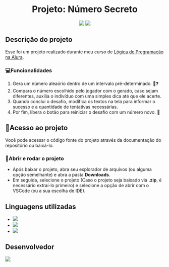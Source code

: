 <h1 align="center"> Projeto: Número Secreto </h1>

<p align="center">
  <img loading="lazy" src="http://img.shields.io/static/v1?label=vscode&message=IDE&color=blue&style=for-the-badge&logo=visualstudiocode"/>
  <img loading="lazy" src="http://img.shields.io/static/v1?label=STATUS&message=DESENVOLVIMENTO%20CONCLUIDO&color=GREEN&style=for-the-badge"/>
</p>

<h2>Descrição do projeto</h2>
Esse foi um projeto realizado durante meu curso de <a href="https://cursos.alura.com.br/formacao-programacao" target="_blank" rel="noopener">Lógica de Pregramação na Alura</a>.

<h3>💻Funcionalidades</h3>
<ol>
  <li>
    Gera um número aleaório dentro de um intervalo pré-determinado. 🔢❓
  </li>
  <li>
    Compara o número escolhido pelo jogador com o gerado, caso sejam diferentes, auxilia o indivíduo com uma simples dica até que ele acerte.
  </li>
  <li>
    Quando conclui o desafio, modifica os textos na tela para informar o sucesso e a quantidade de tentativas necessárias.
  </li>
  <li>
    Por fim, libera o botão para reiniciar o desafio com um número novo. 🔁
  </li>
</ol>

<h2>📁Acesso ao projeto</h2>
Você pode acessar o código fonte do projeto através da documentação do repositório ou baixá-lo.

<h3>📂Abrir e rodar o projeto</h3>
<ul>
  <li>
    Após baixar o projeto, abra seu explorador de arquivos (ou alguma opção semelhante) e abra a pasta <strong>Downloads</strong>.
  </li>
  <li>
    Em seguida, selecione o projeto (Caso o projeto seja baixado via <strong>.zip</strong>, é necessário extraí-lo primeiro) e selecione a opção de abrir com o VSCode (ou a sua escolha de IDE).
  </li>
</ul>

<h2>Linguagens utilizadas</h2>
<ul>
  <li>
    <img loading="lazy" src="https://img.shields.io/badge/javascript-black?logo=javascript"/>
  </li>
  <li>
    <img loading="lazy" src="http://img.shields.io/badge/html5-black?logo=html5"/>
  </li>
  <li>
    <img loading="lazy" src="http://img.shields.io/badge/css3-black?logo=css3"/>
  </li>
</ul>

<h2>Desenvolvedor</h2>
<img loading="lazy" src="minha foto 😙"

